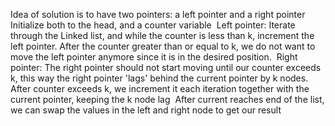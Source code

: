 Idea of solution is to have two pointers: a left pointer and a right pointer
Initialize both to the head, and a counter variable
​
Left pointer:
Iterate through the Linked list, and while the counter is less than k, increment the left pointer.
After the counter greater than or equal to k, we do not want to move the left pointer anymore since it is in the desired position.
​
Right pointer:
The right pointer should not start moving until our counter exceeds k, this way the right pointer 'lags' behind the current pointer by k nodes.
After counter exceeds k, we increment it each iteration together with the current pointer, keeping the k node lag
​
After current reaches end of the list, we can swap the values in the left and right node to get our result